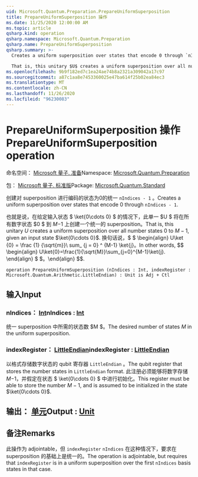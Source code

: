 ```yaml
---
uid: Microsoft.Quantum.Preparation.PrepareUniformSuperposition
title: PrepareUniformSuperposition 操作
ms.date: 11/25/2020 12:00:00 AM
ms.topic: article
qsharp.kind: operation
qsharp.namespace: Microsoft.Quantum.Preparation
qsharp.name: PrepareUniformSuperposition
qsharp.summary: >-
  Creates a uniform superposition over states that encode 0 through `nIndices - 1`.

  That is, this unitary $U$ creates a uniform superposition over all number states $0$ to $M-1$, given an input state $\ket{0\cdots 0}$. In other words, $$ \begin{align} U\ket{0}=\frac{1}{\sqrt{M}}\sum_{j=0}^{M-1}\ket{j}. \end{align} $$.
ms.openlocfilehash: 9b9f182ed7c1ea24ae74b8a2321a309042a17c97
ms.sourcegitcommit: a87c1aa8e7453360025e47ba614f25b02ea84ec3
ms.translationtype: MT
ms.contentlocale: zh-CN
ms.lasthandoff: 11/26/2020
ms.locfileid: "96230083"
---
```

# <a name="prepareuniformsuperposition-operation"></a><span data-ttu-id="9f563-102">PrepareUniformSuperposition 操作</span><span class="sxs-lookup"><span data-stu-id="9f563-102">PrepareUniformSuperposition operation</span></span>

<span data-ttu-id="9f563-103">命名空间： [Microsoft 量子. 准备](xref:Microsoft.Quantum.Preparation)</span><span class="sxs-lookup"><span data-stu-id="9f563-103">Namespace: [Microsoft.Quantum.Preparation](xref:Microsoft.Quantum.Preparation)</span></span>

<span data-ttu-id="9f563-104">包： [Microsoft 量子. 标准版](https://nuget.org/packages/Microsoft.Quantum.Standard)</span><span class="sxs-lookup"><span data-stu-id="9f563-104">Package: [Microsoft.Quantum.Standard](https://nuget.org/packages/Microsoft.Quantum.Standard)</span></span>


<span data-ttu-id="9f563-105">创建对 superposition 进行编码的状态为0的统一 `nIndices - 1` 。</span><span class="sxs-lookup"><span data-stu-id="9f563-105">Creates a uniform superposition over states that encode 0 through `nIndices - 1`.</span></span>

<span data-ttu-id="9f563-106">也就是说，在给定输入状态 $ \ket{0\cdots 0} $ 的情况下，此单一 $U $ 将在所有数字状态 $0 $ 到 $M-$1 上创建一个统一的 superposition。</span><span class="sxs-lookup"><span data-stu-id="9f563-106">That is, this unitary $U$ creates a uniform superposition over all number states $0$ to $M-1$, given an input state $\ket{0\cdots 0}$.</span></span> <span data-ttu-id="9f563-107">换句话说，$ $ \begin{align} U\ket {0} = \frac {1} {\sqrt{m}}\ sum_ {j = 0} ^ {M-1} \ket{j}。</span><span class="sxs-lookup"><span data-stu-id="9f563-107">In other words, $$ \begin{align} U\ket{0}=\frac{1}{\sqrt{M}}\sum_{j=0}^{M-1}\ket{j}.</span></span>
<span data-ttu-id="9f563-108">\end{align} $ $。</span><span class="sxs-lookup"><span data-stu-id="9f563-108">\end{align} $$.</span></span>

```qsharp
operation PrepareUniformSuperposition (nIndices : Int, indexRegister : Microsoft.Quantum.Arithmetic.LittleEndian) : Unit is Adj + Ctl
```


## <a name="input"></a><span data-ttu-id="9f563-109">输入</span><span class="sxs-lookup"><span data-stu-id="9f563-109">Input</span></span>

### <a name="nindices--int"></a><span data-ttu-id="9f563-110">nIndices： [Int](xref:microsoft.quantum.lang-ref.int)</span><span class="sxs-lookup"><span data-stu-id="9f563-110">nIndices : [Int](xref:microsoft.quantum.lang-ref.int)</span></span>

<span data-ttu-id="9f563-111">统一 superposition 中所需的状态数 $M $。</span><span class="sxs-lookup"><span data-stu-id="9f563-111">The desired number of states $M$ in the uniform superposition.</span></span>


### <a name="indexregister--littleendian"></a><span data-ttu-id="9f563-112">indexRegister： [LittleEndian](xref:Microsoft.Quantum.Arithmetic.LittleEndian)</span><span class="sxs-lookup"><span data-stu-id="9f563-112">indexRegister : [LittleEndian](xref:Microsoft.Quantum.Arithmetic.LittleEndian)</span></span>

<span data-ttu-id="9f563-113">以格式存储数字状态的 qubit 寄存器 `LittleEndian` 。</span><span class="sxs-lookup"><span data-stu-id="9f563-113">The qubit register that stores the number states in `LittleEndian` format.</span></span>
<span data-ttu-id="9f563-114">此注册必须能够将数字存储 $M-$1，并假定在状态 $ \ket{0\cdots 0} $ 中进行初始化。</span><span class="sxs-lookup"><span data-stu-id="9f563-114">This register must be able to store the number $M-1$, and is assumed to be initialized in the state $\ket{0\cdots 0}$.</span></span>



## <a name="output--unit"></a><span data-ttu-id="9f563-115">输出： [单元](xref:microsoft.quantum.lang-ref.unit)</span><span class="sxs-lookup"><span data-stu-id="9f563-115">Output : [Unit](xref:microsoft.quantum.lang-ref.unit)</span></span>



## <a name="remarks"></a><span data-ttu-id="9f563-116">备注</span><span class="sxs-lookup"><span data-stu-id="9f563-116">Remarks</span></span>

<span data-ttu-id="9f563-117">此操作为 adjointable，但 `indexRegister` `nIndices` 在这种情况下，要求在 superposition 的基础上是统一的。</span><span class="sxs-lookup"><span data-stu-id="9f563-117">The operation is adjointable, but requires that `indexRegister` is in a uniform superposition over the first `nIndices` basis states in that case.</span></span>